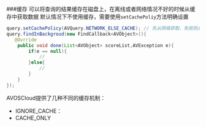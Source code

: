 ###缓存
可以将查询的结果缓存在磁盘上，在离线或者网络情况不好的时候从缓存中获取数据
默认情况下不使用缓存，需要使用`setCachePoliy`方法明确设置
```java
query.setCachePolicy(AVQuery.NETWORK_ELSE_CACHE); // 先从网络获取，失败则从缓存获取，都失败引发一个AVException
query.findInBackgroud(new FindCallback<AVObject>(){
   @Ovrride
    public void done(List<AVObject> scoreList,AVException e){
        if(e == null){
            //
        }else{
            //
        }
    }
});
```
AVOSCloud提供了几种不同的缓存机制：
- IGNORE_CACHE：
- CACHE_ONLY